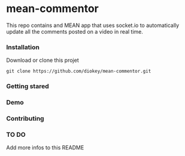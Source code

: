 # mean-commentor

This repo contains and MEAN app that uses socket.io to automatically update all the comments posted on a video in real time.

### Installation

Download or clone this projet

``
git clone https://github.com/diokey/mean-commentor.git
``

### Getting stared

### Demo

### Contributing

### TO DO

Add more infos to this README
